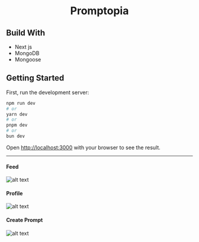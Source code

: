 <div align="center">

# Promptopia

</div>

## Build With
  - Next js
  - MongoDB
  - Mongoose

## Getting Started
First, run the development server:

```bash
npm run dev
# or
yarn dev
# or
pnpm dev
# or
bun dev
```
Open [http://localhost:3000](http://localhost:3000) with your browser to see the result.
<hr/>

#### Feed
![alt text](https://github.com/Y3ASIN/readme-edit-files/blob/main/promptpia/feed.png 'Promptopia Feed')

#### Profile
![alt text](https://github.com/Y3ASIN/readme-edit-files/blob/main/promptpia/profile.png 'Profile')

#### Create Prompt
![alt text](https://github.com/Y3ASIN/readme-edit-files/blob/main/promptpia/create-prompt.png 'Create prompt')


